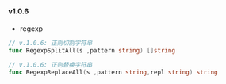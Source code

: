 #### v1.0.6


- regexp

```go
// v.1.0.6: 正则切割字符串
func RegexpSplitAll(s ,pattern string) []string

// v.1.0.6: 正则替换字符串
func RegexpReplaceAll(s ,pattern string,repl string) string
```
